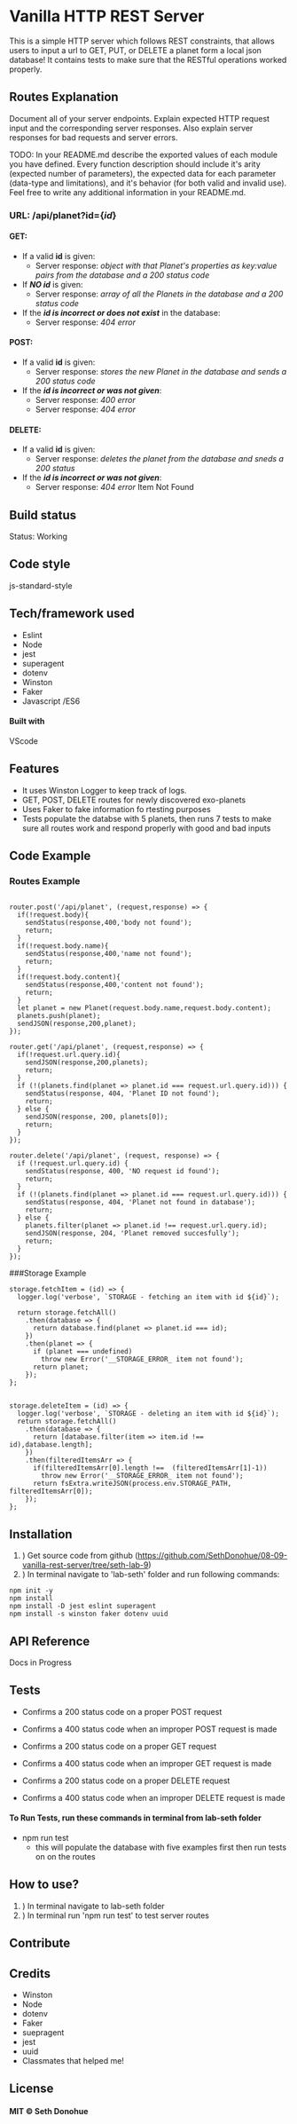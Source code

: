 # Vanilla HTTP REST Server

This is a simple HTTP server which follows REST constraints, that allows users to input a url to GET, PUT, or DELETE a planet form a  local json database! It contains tests to make sure that the RESTful operations worked properly.

## Routes Explanation

Document all of your server endpoints. Explain expected HTTP request input and the corresponding server responses. Also explain server responses for bad requests and server errors.

TODO:
In your README.md describe the exported values of each module you have defined. Every function description should include it's arity (expected number of parameters), the expected data for each parameter (data-type and limitations), and it's behavior (for both valid and invalid use). Feel free to write any additional information in your README.md.

### URL: /api/planet?id={**_id_**}

#### GET: 
  - If a valid **id** is given:
    - Server response: _object with that Planet's properties as key:value pairs from the database and a 200 status code_
  - If **_NO id_** is given:
    - Server response: _array of all the Planets in the database and a 200 status code_
  - If the **_id is incorrect or does not exist_** in the database:
    - Server response: _404 error_
#### POST: 
  - If a valid **id** is given:
    - Server response: _stores the new Planet in the database and sends a 200 status code_
  - If the **_id is incorrect or was not given_**:
    - Server response: _400 error_
    - Server response: _404 error_
#### DELETE: 
  - If a valid **id** is given:
    - Server response: _deletes the planet from the database and sneds a 200 status_
  - If the **_id is incorrect or was not given_**:
    - Server response: _404 error_ Item Not Found



## Build status

<!-- Build status of continus integration i.e. travis, appveyor etc. Ex.  -->
Status: Working


## Code style

js-standard-style

<!-- ## Screenshots

![Chat Room Example](https://raw.githubusercontent.com/SethDonohue/06-tcp-server/seth-lab/lab-seth/img/TCP-Chat-Server.png) -->

## Tech/framework used
- Eslint
- Node
- jest
- superagent
- dotenv
- Winston
- Faker
- Javascript /ES6


#### Built with

VScode

## Features

- It uses Winston Logger to keep track of logs.
- GET, POST, DELETE routes for newly discovered exo-planets
- Uses Faker to fake information fo rtesting purposes
- Tests populate the databse with 5 planets, then runs 7 tests to make sure all routes work and respond properly with good and bad inputs

## Code Example

### Routes Example
```

router.post('/api/planet', (request,response) => {
  if(!request.body){
    sendStatus(response,400,'body not found');
    return;
  }
  if(!request.body.name){
    sendStatus(response,400,'name not found');
    return;
  }
  if(!request.body.content){
    sendStatus(response,400,'content not found');
    return;
  }
  let planet = new Planet(request.body.name,request.body.content);
  planets.push(planet);
  sendJSON(response,200,planet);
});

router.get('/api/planet', (request,response) => {
  if(!request.url.query.id){
    sendJSON(response,200,planets);
    return;
  }
  if (!(planets.find(planet => planet.id === request.url.query.id))) {
    sendStatus(response, 404, 'Planet ID not found');
    return;
  } else {
    sendJSON(response, 200, planets[0]);
    return;
  }
});

router.delete('/api/planet', (request, response) => {
  if (!request.url.query.id) {
    sendStatus(response, 400, 'NO request id found');
    return;
  }
  if (!(planets.find(planet => planet.id === request.url.query.id))) {
    sendStatus(response, 404, 'Planet not found in database');
    return;
  } else {
    planets.filter(planet => planet.id !== request.url.query.id);
    sendJSON(response, 204, 'Planet removed succesfully');
    return;
  }
});

```
###Storage Example

```
storage.fetchItem = (id) => {
  logger.log('verbose', `STORAGE - fetching an item with id ${id}`);
  
  return storage.fetchAll()
    .then(database => {
      return database.find(planet => planet.id === id);
    })
    .then(planet => {
      if (planet === undefined)
        throw new Error('__STORAGE_ERROR_ item not found');
      return planet;
    });
};


storage.deleteItem = (id) => {
  logger.log('verbose', `STORAGE - deleting an item with id ${id}`);
  return storage.fetchAll()
    .then(database => {
      return [database.filter(item => item.id !== id),database.length];
    })
    .then(filteredItemsArr => {
      if(filteredItemsArr[0].length !==  (filteredItemsArr[1]-1))
        throw new Error('__STORAGE_ERROR_ item not found');
      return fsExtra.writeJSON(process.env.STORAGE_PATH, filteredItemsArr[0]);
    });
};
```

## Installation
1. ) Get source code from github (https://github.com/SethDonohue/08-09-vanilla-rest-server/tree/seth-lab-9)
2. ) In terminal navigate to 'lab-seth' folder and run following commands:
```
npm init -y
npm install
npm install -D jest eslint superagent
npm install -s winston faker dotenv uuid
```

<!-- Provide step by step series of examples and explanations about how to get a development env running. -->

## API Reference

Docs in Progress

## Tests

- Confirms a 200 status code on a proper POST request
- Confirms a 400 status code when an improper POST request is made

- Confirms a 200 status code on a proper GET request
- Confirms a 400 status code when an improper GET request is made

- Confirms a 200 status code on a proper DELETE request
- Confirms a 400 status code when an improper DELETE request is made

#### To Run Tests, run these commands in terminal from lab-seth folder

- npm run test
  - this will populate the database with five examples first then run tests on on the routes

## How to use?

1. ) In terminal navigate to lab-seth folder
2. ) In terminal run 'npm run test' to test server routes
<!-- If people like your project they’ll want to learn how they can use it. To do so include step by step guide to use your project. -->

## Contribute

<!-- Let people know how they can contribute into your project. A contributing guideline will be a big plus. -->

## Credits

- Winston
- Node
- dotenv
- Faker
- suepragent
- jest
- uuid
- Classmates that helped me!
<!-- Give proper credits. This could be a link to any repo which inspired you to build this project, any blogposts or links to people who contrbuted in this project.

Anything else that seems useful -->

## License

#### MIT © Seth Donohue